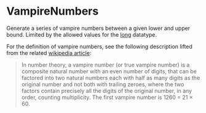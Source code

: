 # VampireNumbers
Generate a series of vampire numbers between a given lower and upper bound.  Limited by the allowed values for the [long][1] datatype.

For the definition of vampire numbers, see the following description lifted from the related [wikipedia article][2]:
>In number theory, a vampire number (or true vampire number) is a composite natural number with an even number of digits, that can be factored into two natural numbers each with half as many digits as the original number and not both with trailing zeroes, where the two factors contain precisely all the digits of the original number, in any order, counting multiplicity. The first vampire number is 1260 = 21 × 60.

[1]: https://docs.oracle.com/javase/tutorial/java/nutsandbolts/datatypes.html
[2]: https://en.wikipedia.org/wiki/Vampire_number
